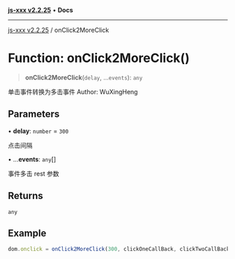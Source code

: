 [**js-xxx v2.2.25**](../README.md) • **Docs**

***

[js-xxx v2.2.25](../README.md) / onClick2MoreClick

# Function: onClick2MoreClick()

> **onClick2MoreClick**(`delay`, ...`events`): `any`

单击事件转换为多击事件
Author: WuXingHeng

## Parameters

• **delay**: `number` = `300`

点击间隔

• ...**events**: `any`[]

事件多击 rest 参数

## Returns

`any`

## Example

```ts
dom.onclick = onClick2MoreClick(300, clickOneCallBack, clickTwoCallBack, clickThreeCallBack, clickFourCallBack); /// void
```
